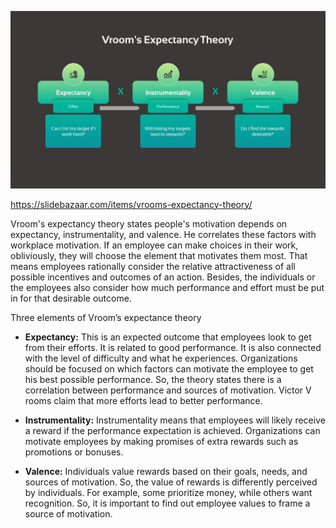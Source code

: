 ![vroom's expectancy theory](./images/Vrooms-Expectancy-Theory.jpg)

https://slidebazaar.com/items/vrooms-expectancy-theory/

Vroom's expectancy theory states people's motivation depends on expectancy, instrumentality, and valence. He correlates these factors with workplace motivation. If an employee can make choices in their work, obliviously, they will choose the element that motivates them most. That means employees rationally consider the relative attractiveness of all possible incentives and outcomes of an action. Besides, the individuals or the employees also consider how much performance and effort must be put in for that desirable outcome.

Three elements of Vroom’s expectance theory

- **Expectancy:** This is an expected outcome that employees look to get from their efforts. It is related to good performance. It is also connected with the level of difficulty and what he experiences. Organizations should be focused on which factors can motivate the employee to get his best possible performance. So, the theory states there is a correlation between performance and sources of motivation. Victor V rooms claim that more efforts lead to better performance.

- **Instrumentality:** Instrumentality means that employees will likely receive a reward if the performance expectation is achieved. Organizations can motivate employees by making promises of extra rewards such as promotions or bonuses.

- **Valence:** Individuals value rewards based on their goals, needs, and sources of motivation. So, the value of rewards is differently perceived by individuals. For example, some prioritize money, while others want recognition. So, it is important to find out employee values to frame a source of motivation. 